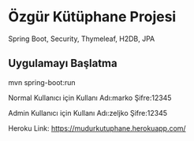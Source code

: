 # Özgür Kütüphane Projesi
Spring Boot, Security, Thymeleaf, H2DB, JPA

## Uygulamayı Başlatma
mvn spring-boot:run

Normal Kullanıcı için Kullanı Adı:marko Şifre:12345

Admin Kullanıcı için Kullanı Adı:zeljko Şifre:12345

Heroku Link: https://mudurkutuphane.herokuapp.com/
